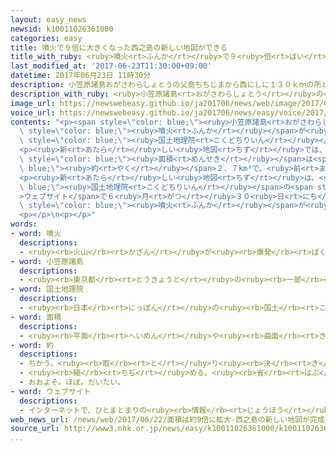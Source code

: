```yaml
---
layout: easy_news
newsid: k10011026361000
categories: easy
title: 噴火で９倍に大きくなった西之島の新しい地図ができる
title_with_ruby: <ruby>噴火<rt>ふんか</rt></ruby>で９<ruby>倍<rt>ばい</rt></ruby>に<ruby>大<rt>おお</rt></ruby>きくなった<ruby>西之島<rt>にしのしま</rt></ruby>の<ruby>新<rt>あたら</rt></ruby>しい<ruby>地図<rt>ちず</rt></ruby>ができる
last_modified_at: '2017-06-23T11:30:00+09:00'
datetime: 2017年06月23日 11時30分
description: 小笠原諸島おがさわらしょとうの父島ちちじまから西にしに１３０ｋｍの所ところにある西之島にしのしまは、２０１３年ねん１１月がつから噴火ふんかが続つづいています。
description_with_ruby: <ruby>小笠原諸島<rt>おがさわらしょとう</rt></ruby>の<ruby>父島<rt>ちちじま</rt></ruby>から<ruby>西<rt>にし</rt></ruby>に１３０ｋｍの<ruby>所<rt>ところ</rt></ruby>にある<ruby>西之島<rt>にしのしま</rt></ruby>は、２０１３<ruby>年<rt>ねん</rt></ruby>１１<ruby>月<rt>がつ</rt></ruby>から<ruby>噴火<rt>ふんか</rt></ruby>が<ruby>続<rt>つづ</rt></ruby>いています。
image_url: https://newswebeasy.github.io/ja201706/news/web/image/2017/06/23/k10011026361000.jpg
voice_url: https://newswebeasy.github.io/ja201706/news/easy/voice/2017/06/23/k10011026361000.mp3
contents: "<p><span style=\"color: blue;\"><ruby>小笠原諸島<rt>おがさわらしょとう</rt></ruby></span>の<ruby>父島<rt>ちちじま</rt></ruby>から<ruby>西<rt>にし</rt></ruby>に１３０ｋｍの<ruby>所<rt>ところ</rt></ruby>にある<ruby>西之島<rt>にしのしま</rt></ruby>は、２０１３<ruby>年<rt>ねん</rt></ruby>１１<ruby>月<rt>がつ</rt></ruby>から<span\
  \ style=\"color: blue;\"><ruby>噴火<rt>ふんか</rt></ruby></span>が<ruby>続<rt>つづ</rt></ruby>いています。<span\
  \ style=\"color: blue;\"><ruby>国土地理院<rt>こくどちりいん</rt></ruby></span>は<ruby>去年<rt>きょねん</rt></ruby>１０<ruby>月<rt>がつ</rt></ruby>から１２<ruby>月<rt>がつ</rt></ruby>に<ruby>西之島<rt>にしのしま</rt></ruby>を<ruby>調<rt>しら</rt></ruby>べて、<ruby>新<rt>あたら</rt></ruby>しい<ruby>地図<rt>ちず</rt></ruby>を<ruby>作<rt>つく</rt></ruby>りました。<ruby>前<rt>まえ</rt></ruby>の<ruby>地図<rt>ちず</rt></ruby>は２６<ruby>年<rt>ねん</rt></ruby><ruby>前<rt>まえ</rt></ruby>に<ruby>作<rt>つく</rt></ruby>りました。</p>\n\
  <p><ruby>新<rt>あたら</rt></ruby>しい<ruby>地図<rt>ちず</rt></ruby>では、<ruby>島<rt>しま</rt></ruby>の<span\
  \ style=\"color: blue;\"><ruby>面積<rt>めんせき</rt></ruby></span>は<span style=\"color:\
  \ blue;\"><ruby>約<rt>やく</rt></ruby></span>２．７km²で、<ruby>前<rt>まえ</rt></ruby>の９<ruby>倍<rt>ばい</rt></ruby>ぐらいの<ruby>大<rt>おお</rt></ruby>きさになりました。<ruby>島<rt>しま</rt></ruby>で<ruby>最<rt>もっと</rt></ruby>も<ruby>高<rt>たか</rt></ruby>い<ruby>場所<rt>ばしょ</rt></ruby>は１４３ｍで、<ruby>前<rt>まえ</rt></ruby>の６<ruby>倍<rt>ばい</rt></ruby>ぐらいの<ruby>高<rt>たか</rt></ruby>さになりました。</p>\n\
  <p><ruby>新<rt>あたら</rt></ruby>しい<ruby>地図<rt>ちず</rt></ruby>は、<span style=\"color:\
  \ blue;\"><ruby>国土地理院<rt>こくどちりいん</rt></ruby></span>の<span style=\"color: blue;\"\
  >ウェブサイト</span>で６<ruby>月<rt>がつ</rt></ruby>３０<ruby>日<rt>にち</rt></ruby>から<ruby>見<rt>み</rt></ruby>ることができます。<ruby>西之島<rt>にしのしま</rt></ruby>は<span\
  \ style=\"color: blue;\"><ruby>噴火<rt>ふんか</rt></ruby></span>が<ruby>続<rt>つづ</rt></ruby>いているため、<ruby>今<rt>いま</rt></ruby>も<ruby>大<rt>おお</rt></ruby>きくなっています。</p>\n\
  <p></p>\n<p></p>"
words:
- word: 噴火
  descriptions:
  - <ruby><rb>火山</rb><rt>かざん</rt></ruby>が<ruby><rb>爆発</rb><rt>ばくはつ</rt></ruby>して、とけた<ruby><rb>溶岩</rb><rt>ようがん</rt></ruby>や、<ruby><rb>火山灰</rb><rt>かざんばい</rt></ruby>・<ruby><rb>水蒸気</rb><rt>すいじょうき</rt></ruby>・ガスをふき<ruby><rb>出</rb><rt>だ</rt></ruby>すこと。
- word: 小笠原諸島
  descriptions:
  - <ruby><rb>東京都</rb><rt>とうきょうと</rt></ruby>の<ruby><rb>一部</rb><rt>いちぶ</rt></ruby>で、<ruby><rb>都心</rb><rt>としん</rt></ruby>から<ruby><rb>南</rb><rt>みなみ</rt></ruby>へ<ruby><rb>約</rb><rt>やく</rt></ruby>１２００キロメートルの<ruby><rb>太平洋</rb><rt>たいへいよう</rt></ruby>にある<ruby><rb>島々</rb><rt>しまじま</rt></ruby>。おもな<ruby><rb>島</rb><rt>しま</rt></ruby>は<ruby><rb>父島</rb><rt>ちちじま</rt></ruby>と<ruby><rb>母島</rb><rt>ははじま</rt></ruby>である。
- word: 国土地理院
  descriptions:
  - <ruby><rb>日本</rb><rt>にっぽん</rt></ruby>の<ruby><rb>国土</rb><rt>こくど</rt></ruby>の<ruby><rb>測量</rb><rt>そくりょう</rt></ruby>をし、<ruby><rb>地図</rb><rt>ちず</rt></ruby>を<ruby><rb>作</rb><rt>つく</rt></ruby>る<ruby><rb>役所</rb><rt>やくしょ</rt></ruby>。
- word: 面積
  descriptions:
  - <ruby><rb>平面</rb><rt>へいめん</rt></ruby>や<ruby><rb>曲面</rb><rt>きょくめん</rt></ruby>の<ruby><rb>広</rb><rt>ひろ</rt></ruby>さ。
- word: 約
  descriptions:
  - ちかう。<ruby><rb>取</rb><rt>と</rt></ruby>り<ruby><rb>決</rb><rt>き</rt></ruby>める。
  - <ruby><rb>縮</rb><rt>ちぢ</rt></ruby>める。<ruby><rb>省</rb><rt>はぶ</rt></ruby>く。<ruby><rb>簡単</rb><rt>かんたん</rt></ruby>にする。
  - おおよそ。ほぼ。だいたい。
- word: ウェブサイト
  descriptions:
  - インターネットで、ひとまとまりの<ruby><rb>情報</rb><rt>じょうほう</rt></ruby>が<ruby><rb>置</rb><rt>お</rt></ruby>かれている<ruby><rb>場所</rb><rt>ばしょ</rt></ruby>。サイト。
web_news_url: /news/web/2017/06/22/面積は約9倍に拡大-西之島の新しい地図が完成/
source_url: http://www3.nhk.or.jp/news/easy/k10011026361000/k10011026361000.html
...
```

